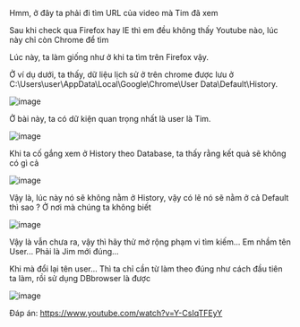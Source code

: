 Hmm, ở đây ta phải đi tìm URL của video mà Tim đã xem

Sau khi check qua Firefox hay IE thì em đều không thấy Youtube nào, lúc này chỉ còn Chrome để tìm

Lúc này, ta làm giống như ở khi ta tìm trên Firefox vậy. 

Ở ví dụ dưới, ta thấy, dữ liệu lịch sử ở trên chrome được lưu ở C:\Users\user\AppData\Local\Google\Chrome\User Data\Default\History.

![image](https://github.com/anhshidou/EHCCTFTraining/assets/120787381/b786c8c7-9cad-49e4-b1af-9e17b206e59d)

Ở bài này, ta có dữ kiện quan trọng nhất là user là Tim. 

![image](https://github.com/anhshidou/EHCCTFTraining/assets/120787381/63b7d154-38e4-4dc5-8cf7-809d785105eb)

Khi ta cố gắng xem ở History theo Database, ta thấy rằng kết quả sẽ không có gì cả

![image](https://github.com/anhshidou/EHCCTFTraining/assets/120787381/6c0d7681-244e-4f13-ac54-3ad0f98e0f82)

Vậy là, lúc này nó sẽ không nằm ở History, vậy có lẽ nó sẽ nằm ở cả Default thì sao ? Ở nơi mà chúng ta không biết

![image](https://github.com/anhshidou/EHCCTFTraining/assets/120787381/3d973efa-70a0-4ea7-b28e-f729266db290)

Vậy là vẫn chưa ra, vậy thì hãy thử mở rộng phạm vi tìm kiếm... Em nhầm tên User... Phải là Jim mới đúng...

Khi mà đổi lại tên user... Thì ta chỉ cần từ làm theo đúng như cách đầu tiên ta làm, rồi sử dụng DBbrowser là được

![image](https://github.com/anhshidou/EHCCTFTraining/assets/120787381/41ef365d-8297-4c77-bcb7-f39620ba97eb)

Đáp án: https://www.youtube.com/watch?v=Y-CsIqTFEyY





